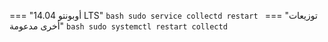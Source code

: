 === "أوبونتو 14.04 LTS"
    ```bash
    sudo service collectd restart
    ```
=== "توزيعات أخرى مدعومة"
    ```bash
    sudo systemctl restart collectd
    ```